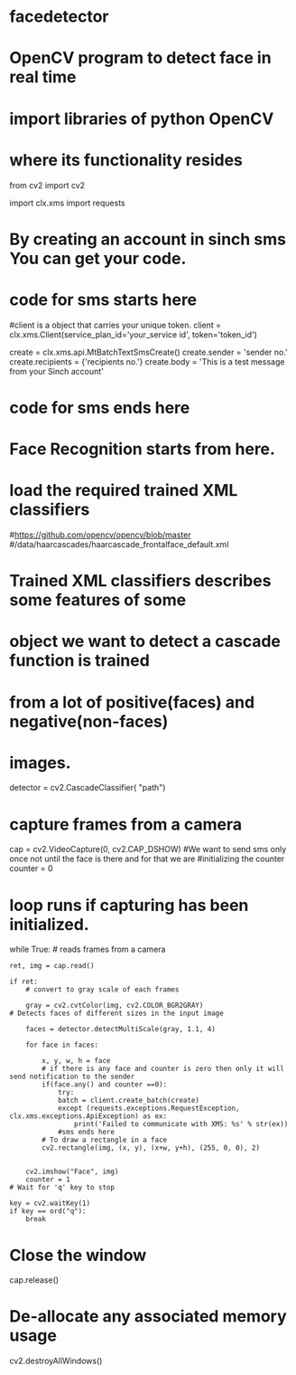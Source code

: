 # facedetector
# OpenCV program to detect face in real time
# import libraries of python OpenCV
# where its functionality resides

from cv2 import cv2

import clx.xms
import requests
# By creating an account in sinch sms You can get your code.
# code for sms starts here
#client is a object that carries your unique token.
client = clx.xms.Client(service_plan_id='your_service id',
						token='token_id')

create = clx.xms.api.MtBatchTextSmsCreate()
create.sender = 'sender no.'
create.recipients = {'recipients no.'}
create.body = 'This is a test message from your Sinch account'
# code for sms ends here
# Face Recognition starts from here.
# load the required trained XML classifiers
#https://github.com/opencv/opencv/blob/master
#/data/haarcascades/haarcascade_frontalface_default.xml
# Trained XML classifiers describes some features of some
# object we want to detect a cascade function is trained
# from a lot of positive(faces) and negative(non-faces)
# images.

detector = cv2.CascadeClassifier(
	"path")

# capture frames from a camera

cap = cv2.VideoCapture(0, cv2.CAP_DSHOW)
#We want to send sms only once not until the face is there and for that we are
#initializing the counter
counter = 0
# loop runs if capturing has been initialized.

while True:
	# reads frames from a camera

	ret, img = cap.read()

	if ret:
		# convert to gray scale of each frames

		gray = cv2.cvtColor(img, cv2.COLOR_BGR2GRAY)
	# Detects faces of different sizes in the input image

		faces = detector.detectMultiScale(gray, 1.1, 4)

		for face in faces:
			
			x, y, w, h = face
			# if there is any face and counter is zero then only it will send notification to the sender
			if(face.any() and counter ==0):
				try:
				batch = client.create_batch(create)
				except (requests.exceptions.RequestException, clx.xms.exceptions.ApiException) as ex:
					print('Failed to communicate with XMS: %s' % str(ex))
				#sms ends here
			# To draw a rectangle in a face
			cv2.rectangle(img, (x, y), (x+w, y+h), (255, 0, 0), 2)
	
		
		cv2.imshow("Face", img)
		counter = 1
	# Wait for 'q' key to stop

	key = cv2.waitKey(1)
	if key == ord("q"):
		break
# Close the window
cap.release()
# De-allocate any associated memory usage

cv2.destroyAllWindows()

